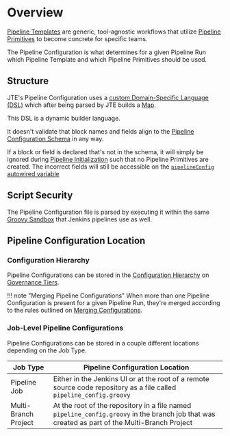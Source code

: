 # Overview

[Pipeline Templates](../pipeline-templates/overview.md) are generic, tool-agnostic workflows that utilize [Pipeline Primitives](../pipeline-primitives/overview.md) to become concrete for specific teams.

The Pipeline Configuration is what determines for a given Pipeline Run which Pipeline Template and which Pipeline Primitives should be used.

## Structure

JTE's Pipeline Configuration uses a [custom Domain-Specific Language (DSL)](./configuration-dsl.md) which after being parsed by JTE builds a [Map](https://docs.groovy-lang.org/latest/html/groovy-jdk/java/util/Map.html).

This DSL is a dynamic builder language.

It doesn't validate that block names and fields align to the [Pipeline Configuration Schema](../../reference/pipeline-configuration-schema.md) in any way.

If a block or field is declared that's not in the schema, it will simply be ignored during [Pipeline Initialization](../advanced/pipeline-initialization.md) such that no Pipeline Primitives are created.
The incorrect fields will still be accessible on the [`pipelineConfig` autowired variable](../../reference/autowired-variables.md##pipelineconfig)

## Script Security

The Pipeline Configuration file is parsed by executing it within the same [Groovy Sandbox](https://github.com/jenkinsci/script-security-plugin) that Jenkins pipelines use as well.

## Pipeline Configuration Location

### Configuration Hierarchy

Pipeline Configurations can be stored in the [Configuration Hierarchy](../pipeline-governance/configuration-hierarchy.md) on [Governance Tiers](../pipeline-governance/governance-tier.md).

!!! note "Merging Pipeline Configurations"
    When more than one Pipeline Configuration is present for a given Pipeline Run, they're merged according to the rules outlined on [Merging Configurations](./merging-configs.md).

### Job-Level Pipeline Configurations

Pipeline Configurations can be stored in a couple different locations depending on the Job Type.

| Job Type             | Pipeline Configuration Location                                                                                                               |
|----------------------|-----------------------------------------------------------------------------------------------------------------------------------------------|
| Pipeline Job         | Either in the Jenkins UI or at the root of a remote source code repository as a file called `pipeline_config.groovy`                          |
| Multi-Branch Project | At the root of the repository in a file named `pipeline_config.groovy` in the branch job that was created as part of the Multi-Branch Project |

